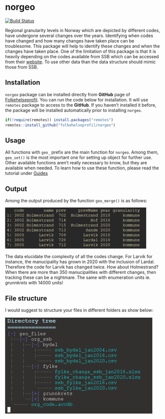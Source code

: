
# norgeo

<!-- badges: start -->

[![Build
Status](https://travis-ci.org/ybkamaleri/norgeo.svg?branch=master)](https://travis-ci.org/ybkamaleri/norgeo)
<!-- badges: end -->

Regional granularity levels in Norway which are depicted by different
codes, have undergone several changes over the years. Identifying when
codes have changed and how many changes have taken place can be
troublesome. This package will help to identify these changes and when
the changes have taken place. One of the limitation of this package is
that it is heavily depending on the codes available from SSB which can
be accessed from their
[website](https://www.ssb.no/befolkning/artikler-og-publikasjoner/regionale-endringer-2020).
To use other data than the data structure should mimic those from SSB.

## Installation

`norgeo` package can be installed directly from **GitHub** page of
[Folkehelseprofil](https://github.com/folkehelseprofil). You can run the
code below for installation. It will use `remotes` package to access to
the **GitHub**. If you haven’t installed it before, the package will be
installed automatically prior to installing `norgeo`.

``` r
if(!require(remotes)) install.packages("remotes")
remotes::install_github("folkehelseprofil/norgeo")
```

## Usage

All functions with `geo_` prefix are the main function for `norgeo`.
Among them, `geo_set()` is the most important one for setting up object
for further use. Other available functions aren’t really necessary to
know, but they are available when needed. To learn how to use these
function, please read the tutorial under
[Guides](articles/code-change.html)

## Output

Among the output produced by the function `geo_merge()` is as follows:

![output-result](man/figures/kommune_merge.PNG)

The data elucidate the complexity of all the codes change. For Larvik
for instance, the manucipality has grown in 2020 with the inclusion of
Lardal. Therefore the code for Larvik has changed twice. How about
Holmestrand? When there are more than 350 manucipalities with different
changes, then tracking these can be a nightmare. The same with
enumeration units ie. *grunnkrets* with 14000 units\!

## File structure

I would suggest to structure your files in different folders as show
below:

![File structure](man/figures/geo_dir2.PNG)
